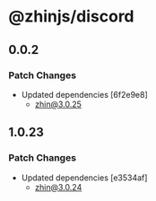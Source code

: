# @zhinjs/discord

## 0.0.2

### Patch Changes

- Updated dependencies [6f2e9e8]
  - zhin@3.0.25

## 1.0.23

### Patch Changes

- Updated dependencies [e3534af]
  - zhin@3.0.24
